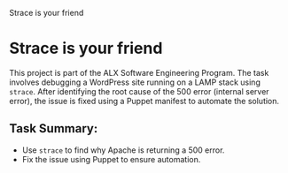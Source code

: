 Strace is your friend
# Strace is your friend

This project is part of the ALX Software Engineering Program. The task involves debugging a WordPress site running on a LAMP stack using `strace`. 
After identifying the root cause of the 500 error (internal server error), the issue is fixed using a Puppet manifest to automate the solution.

## Task Summary:
- Use `strace` to find why Apache is returning a 500 error.
- Fix the issue using Puppet to ensure automation.


